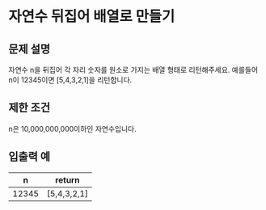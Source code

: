 # 자연수 뒤집어 배열로 만들기 

## 문제 설명

자연수 n을 뒤집어 각 자리 숫자를 원소로 가지는 배열 형태로 리턴해주세요. 예를들어 n이 12345이면 [5,4,3,2,1]을 리턴합니다.

## 제한 조건
n은 10,000,000,000이하인 자연수입니다.


## 입출력 예
|n|	return|
|-----|-----------| 
|12345|[5,4,3,2,1]|
